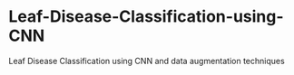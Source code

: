 # Leaf-Disease-Classification-using-CNN
Leaf Disease Classification using CNN and data augmentation techniques
